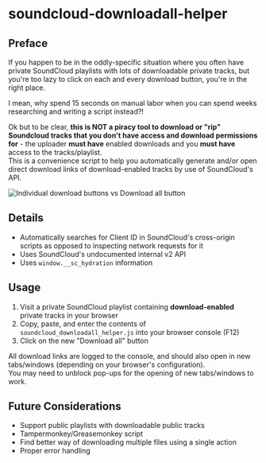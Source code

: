 # soundcloud-downloadall-helper

## Preface

If you happen to be in the oddly-specific situation where you often have private SoundCloud playlists with lots of downloadable private tracks, but you're too lazy to click on each and every download button, you're in the right place.

I mean, why spend 15 seconds on manual labor when you can spend weeks researching and writing a script instead?!

Ok but to be clear, **this is NOT a piracy tool to download or "rip" Soundcloud tracks that you don't have access and download permissions for** - the uploader **must have** enabled downloads and you **must have** access to the tracks/playlist.\
This is a convenience script to help you automatically generate and/or open direct download links of download-enabled tracks by use of SoundCloud's API. 

![Individual download buttons vs Download all button](https://user-images.githubusercontent.com/16717153/156406096-de39a2b2-19ae-4fc5-a1ac-448d7d97c881.png)

## Details

- Automatically searches for Client ID in SoundCloud's cross-origin scripts as opposed to inspecting network requests for it
- Uses SoundCloud's undocumented internal v2 API
- Uses `window.__sc_hydration` information

## Usage

1. Visit a private SoundCloud playlist containing **download-enabled** private tracks in your browser
2. Copy, paste, and enter the contents of `soundcloud_downloadall_helper.js` into your browser console (F12)
3. Click on the new "Download all" button

All download links are logged to the console, and should also open in new tabs/windows (depending on your browser's configuration).\
You may need to unblock pop-ups for the opening of new tabs/windows to work.

## Future Considerations

- Support public playlists with downloadable public tracks
- Tampermonkey/Greasemonkey script
- Find better way of downloading multiple files using a single action
- Proper error handling
